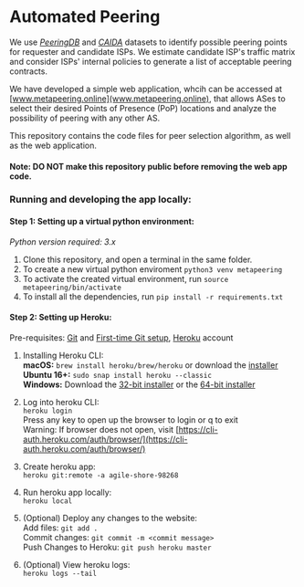 # Automated Peering
We use [*PeeringDB*](https://peeringdb.com/) and [*CAIDA*](https://www.caida.org/data/overview/) datasets to identify possible peering points for requester and candidate ISPs. We estimate candidate ISP's traffic matrix and consider ISPs' internal policies to generate a list of acceptable peering contracts. 

We have developed a simple web application, whcih can be accessed at [www.metapeering.online](www.metapeering.online), that allows ASes to select their desired Points of Presence (PoP) locations and analyze the possibility of peering with any other AS.

This repository contains the code files for peer selection algorithm, as well as the web application.

#### Note: DO NOT make this repository public before removing the web app code.

### Running and developing the app locally:
#### Step 1: Setting up a virtual python environment:
*Python version required: 3.x*<br>
1. Clone this repository, and open a terminal in the same folder.
2. To create a new virtual python enviroment `python3 venv metapeering`
3. To activate the created virtual environment, run `source metapeering/bin/activate`
4. To install all the dependencies, run `pip install -r requirements.txt`

#### Step 2: Setting up Heroku:
Pre-requisites: [Git](https://git-scm.com/book/en/v2/Getting-Started-Installing-Git) and [First-time Git setup](https://git-scm.com/book/en/v2/Getting-Started-First-Time-Git-Setup), [Heroku](https://www.heroku.com/) account <br>

1. Installing Heroku CLI:<br>
    **macOS:** `brew install heroku/brew/heroku` or download the [installer](https://cli-assets.heroku.com/heroku.pkg) <br>
    **Ubuntu 16+:** `sudo snap install heroku --classic` <br>
    **Windows:** Download the [32-bit installer](https://cli-assets.heroku.com/heroku-x86.exe) or the [64-bit installer](https://cli-assets.heroku.com/heroku-x64.exe)

2. Log into heroku CLI: <br>
    `heroku login`<br>
    Press any key to open up the browser to login or q to exit<br>
    Warning: If browser does not open, visit [https://cli-auth.heroku.com/auth/browser/](https://cli-auth.heroku.com/auth/browser/)
    
3. Create heroku app: <br>
`heroku git:remote -a agile-shore-98268`

4. Run heroku app locally:<br>
`heroku local`

5. (Optional) Deploy any changes to the website: <br>
Add files: `git add .` <br>
Commit changes: `git commit -m <commit message>` <br>
Push Changes to Heroku: `git push heroku master`

6. (Optional) View heroku logs: <br>
`heroku logs --tail`